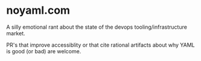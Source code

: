 # noyaml.com

A silly emotional rant about the state of the devops tooling/infrastructure market. 

PR's that improve accessiblity or that cite rational artifacts about why YAML is good (or bad) are welcome.
